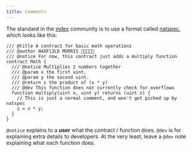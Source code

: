 ```yaml
---
title: Comments
---
```


The standard in the [index](/Knowledge/Web3/solidity/index.md) community is to use a format called [natspec](https://docs.soliditylang.org/en/v0.8.16/natspec-format.html), which looks like this:

```solidity
/// @title A contract for basic math operations
/// @author H4XF13LD MORRIS 💯💯😎💯💯
/// @notice For now, this contract just adds a multiply function
contract Math {
  /// @notice Multiplies 2 numbers together
  /// @param x the first uint.
  /// @param y the second uint.
  /// @return z the product of (x * y)
  /// @dev This function does not currently check for overflows
  function multiply(uint x, uint y) returns (uint z) {
    // This is just a normal comment, and won't get picked up by natspec
    z = x * y;
  }
}
```

`@notice` explains to a **user** what the contract / function does. `@dev` is for explaining extra details to developers. At the very least, leave a `@dev` note explaining what each function does.
